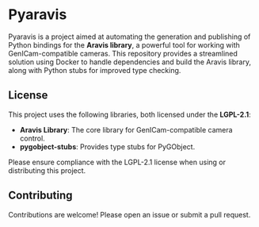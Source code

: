 # Pyaravis

Pyaravis is a project aimed at automating the generation and publishing of Python bindings for the **Aravis library**, a powerful tool for working with GenICam-compatible cameras. This repository provides a streamlined solution using Docker to handle dependencies and build the Aravis library, along with Python stubs for improved type checking.

## License

This project uses the following libraries, both licensed under the **LGPL-2.1**:
- **Aravis Library**: The core library for GenICam-compatible camera control.
- **pygobject-stubs**: Provides type stubs for PyGObject.

Please ensure compliance with the LGPL-2.1 license when using or distributing this project.


## Contributing

Contributions are welcome! Please open an issue or submit a pull request.
